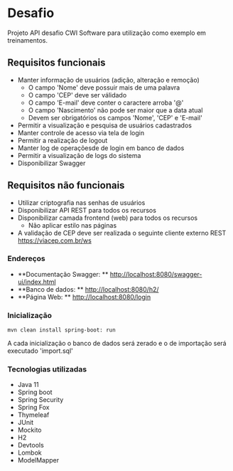 # Desafio

Projeto API desafio CWI Software para utilização como exemplo em treinamentos.
           
## Requisitos funcionais

- Manter informação de usuários (adição, alteração e remoção)
     - O campo 'Nome' deve possuir mais de uma palavra
     - O campo 'CEP' deve ser válidado
     - O campo 'E-mail' deve conter o caractere arroba '@'
     - O campo 'Nascimento' não pode ser maior que a data atual
     - Devem ser obrigatórios os campos 'Nome', 'CEP' e 'E-mail'
- Permitir a visualização e pesquisa de usuários cadastrados
- Manter controle de acesso via tela de login
- Permitir a realização de logout
- Manter log de operaçõesde de login em banco de dados
- Permitir a visualização de logs do sistema
- Disponibilizar Swagger

## Requisitos não funcionais
- Utilizar criptografia nas senhas de usuários
- Disponibilizar API REST para todos os recursos 
- Disponibilizar camada frontend (web) para todos os recursos
     - Não aplicar estilo nas páginas
- A validação de CEP deve ser realizada o seguinte cliente externo REST https://viacep.com.br/ws
 
### Endereços

- **Documentação Swagger: ** [http://localhost:8080/swagger-ui/index.html](http://localhost:8080/swagger-ui/index.html)
- **Banco de dados: ** [http://localhost:8080/h2/](http://localhost:8080/h2/)
- **Página Web: ** [http://localhost:8080/login](http://localhost:8080/login)

### Inicialização
```shell
mvn clean install spring-boot: run
```

A cada inicialização o banco de dados será zerado e o de importação será executado 'import.sql'

### Tecnologias utilizadas
- Java 11
- Spring boot
- Spring Security
- Spring Fox
- Thymeleaf
- JUnit
- Mockito
- H2
- Devtools
- Lombok
- ModelMapper
